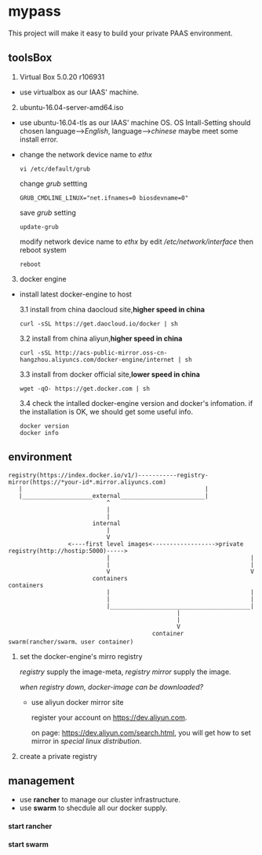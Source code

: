 mypass
======
This project will make it easy to build your private PAAS environment.

## toolsBox
1. Virtual Box 5.0.20 r106931

  * use virtualbox as our IAAS' machine.

2. ubuntu-16.04-server-amd64.iso

  * use ubuntu-16.04-tls as our IAAS' machine OS. OS Intall-Setting should chosen language-->*English*, language-->*chinese* maybe meet some install error.
  
  * change the network device name to *ethx*
  
    ```
    vi /etc/default/grub
    ```
    change *grub* settting
    ```
    GRUB_CMDLINE_LINUX="net.ifnames=0 biosdevname=0"
    ```
    save *grub* setting
    ```
    update-grub
    ```
    modify network device name to *ethx* by edit */etc/network/interface*
    then reboot system
    ```
    reboot
    ```

3. docker engine

  * install latest docker-engine to host
  
    3.1 install from china daocloud site,**higher speed in china**
    ```
    curl -sSL https://get.daocloud.io/docker | sh
    ```

    3.2 install from china aliyun,**higher speed in china**
    ```
    curl -sSL http://acs-public-mirror.oss-cn-hangzhou.aliyuncs.com/docker-engine/internet | sh
    ```

    3.3 install from docker official site,**lower speed in china**
    ```
    wget -qO- https://get.docker.com | sh
    ```

    3.4 check the intalled docker-engine version and docker's infomation. if the installation is OK, we should get some useful info.
    ```
    docker version
    docker info
    ```

## environment

    registry(https://index.docker.io/v1/)-----------registry-mirror(https://*your-id*.mirror.aliyuncs.com)
       |                                                    |
       |____________________external________________________|
                                ^
                                |
                                |
                            internal
                                |
                                V
                     <----first level images<------------------>private registry(http://hostip:5000)----->
                                |                                        |
                                |                                        |
                                V                                        V
                            containers                               containers
                                |                                        |
                                |                                        |
                                |________________________________________|
                                                    |
                                                    |
                                                    V
                                             container swarm(rancher/swarm、user container)


1. set the docker-engine's mirro registry

    *registry* supply the image-meta, *registry mirror* supply the image.

    *when registry down, docker-image can be downloaded?*
    
    * use aliyun docker mirror site

        register your account on https://dev.aliyun.com.

        on page: https://dev.aliyun.com/search.html, you will get how to set mirror in *special linux distribution*.

2. create a private registry

## management

* use **rancher** to manage our cluster infrastructure. 
* use **swarm** to shecdule all our docker supply.

#### start rancher

#### start swarm

    
    
